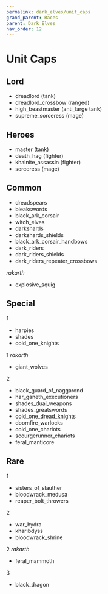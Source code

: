 ```yaml
---
permalink: dark_elves/unit_caps
grand_parent: Races
parent: Dark Elves
nav_order: 12
---
```


# Unit Caps

## Lord

- dreadlord (tank)
- dreadlord_crossbow (ranged)
- high_beastmaster (anti_large tank)
- supreme_sorceress (mage)

## Heroes

- master (tank)
- death_hag (fighter)
- khainite_assassin (fighter)
- sorceress (mage)

## Common

- dreadspears
- bleakswords
- black_ark_corsair
- witch_elves
- darkshards
- darkshards_shields
- black_ark_corsair_handbows
- dark_riders
- dark_riders_shields
- dark_riders_repeater_crossbows

_rakarth_
- explosive_squig


## Special

1
- harpies
- shades
- cold_one_knights

1 _rakarth_
- giant_wolves

2
- black_guard_of_naggarond
- har_ganeth_executioners
- shades_dual_weapons
- shades_greatswords
- cold_one_dread_knights
- doomfire_warlocks
- cold_one_chariots
- scourgerunner_chariots
- feral_manticore

## Rare

1
- sisters_of_slauther
- bloodwrack_medusa
- reaper_bolt_throwers

2
- war_hydra
- kharibdyss
- bloodwrack_shrine

2 _rakarth_
- feral_mammoth

3
- black_dragon

